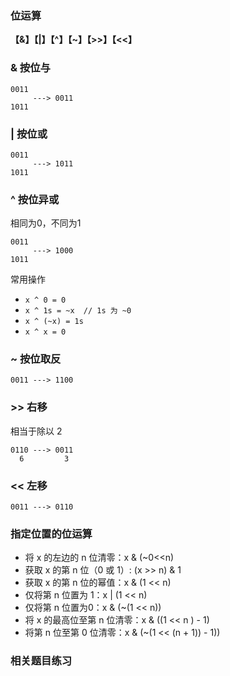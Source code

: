 ### 位运算

**【&】【|】【^】【~】【>>】【<<】**



### & 按位与

```shell
0011
	 ---> 0011
1011
```



### | 按位或

```shell
0011
	 ---> 1011
1011
```



### ^ 按位异或

相同为0，不同为1

```shell
0011
	 ---> 1000
1011
```

常用操作

- `x ^ 0 = 0`
- `x ^ 1s = ~x  // 1s 为 ~0`
- `x ^ (~x) = 1s`
- `x ^ x = 0`



### ~ 按位取反

```shell
0011 ---> 1100
```



### >> 右移

相当于除以 2

```shell
0110 ---> 0011
  6			3
```



### << 左移

```shell
0011 ---> 0110
```



### 指定位置的位运算

- 将 x 的左边的 n 位清零：x & (~0<<n)
- 获取 x 的第 n 位（0 或 1）: (x >> n) & 1
- 获取 x 的第 n 位的幂值：x & (1 << n)
- 仅将第 n 位置为 1：x | (1 << n)
- 仅将第 n 位置为0：x & (~(1 << n))
- 将 x 的最高位至第 n 位清零：x & ((1 << n ) - 1)
- 将第 n 位至第 0 位清零：x & (~(1 << (n + 1)) - 1))



### 相关题目练习

